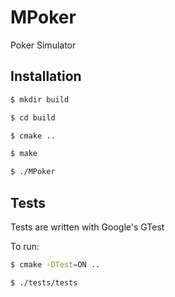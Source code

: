 # MPoker

Poker Simulator

## Installation

```bash
$ mkdir build

$ cd build

$ cmake ..

$ make

$ ./MPoker
```

## Tests

Tests are written with Google's GTest

To run:
```bash
$ cmake -DTest=ON ..

$ ./tests/tests
```
